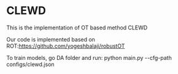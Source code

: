 # CLEWD
This is the implementation of OT based method CLEWD

Our code is implemented based on ROT:https://github.com/yogeshbalaji/robustOT


To train models, go DA folder and run:
python main.py --cfg-path configs/clewd.json

